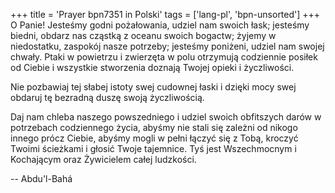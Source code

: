 +++
title = 'Prayer bpn7351 in Polski'
tags = ['lang-pl', 'bpn-unsorted']
+++
O Panie! Jesteśmy godni pożałowania, udziel nam swoich łask; jesteśmy biedni, obdarz nas cząstką z oceanu swoich bogactw; żyjemy w niedostatku, zaspokój nasze potrzeby; jesteśmy poniżeni, udziel nam swojej chwały. Ptaki w powietrzu i zwierzęta w polu otrzymują codziennie posiłek od Ciebie i wszystkie stworzenia doznają Twojej opieki i życzliwości.
   
Nie pozbawiaj tej słabej istoty swej cudownej łaski i dzięki mocy swej obdaruj tę bezradną duszę swoją życzliwością.
   
Daj nam chleba naszego powszedniego i udziel swoich obfitszych darów w potrzebach codziennego życia, abyśmy nie stali się zależni od nikogo innego prócz Ciebie, abyśmy mogli w pełni łączyć się z Tobą, kroczyć Twoimi ścieżkami i głosić Twoje tajemnice. Tyś jest Wszechmocnym i Kochającym oraz Żywicielem całej ludzkości.

-- Abdu'l-Bahá
